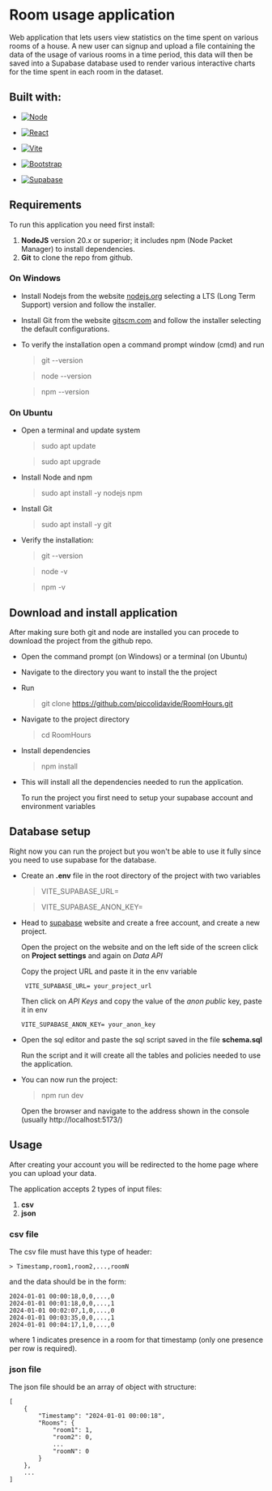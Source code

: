 # Room usage application

<!-- This a React + Typescript web application using Vite.
It lets users upload their room own usage data and lets them interact with charts. -->

Web application that lets users view statistics on the time spent on various rooms of a house.
A new user can signup and upload a file containing the data of the usage of various rooms in a time period,
this data will then be saved into a Supabase database used to render various interactive charts for the time spent in each room in the dataset.

## Built with:

-   [![Node][nodejs]](https://nodejs.org/en)

-   [![React][react]](https://react.dev/)

-   [![Vite][vite]](https://vite.dev/)

-   [![Bootstrap][bootstrap]](https://getbootstrap.com/)

-   [![Supabase][supabase]](https://supabase.com/)

## Requirements

To run this application you need first install:

1. **NodeJS** version 20.x or superior; it includes npm (Node Packet Manager) to install dependencies.
2. **Git** to clone the repo from github.

### On Windows

-   Install Nodejs from the website [nodejs.org](https://nodejs.org/en) selecting a LTS (Long Term Support) version and follow the installer.
-   Install Git from the website [gitscm.com](https://git-scm.com/downloads) and follow the installer selecting the default configurations.

-   To verify the installation open a command prompt window (cmd) and run

    > git --version

    > node --version

    > npm --version

### On Ubuntu

-   Open a terminal and update system

    > sudo apt update

    > sudo apt upgrade

-   Install Node and npm

    > sudo apt install -y nodejs npm

-   Install Git

    > sudo apt install -y git

-   Verify the installation:

    > git --version

    > node -v

    > npm -v

## Download and install application

After making sure both git and node are installed you can procede to download the project from the github repo.

-   Open the command prompt (on Windows) or a terminal (on Ubuntu)
-   Navigate to the directory you want to install the the project
-   Run

    > git clone https://github.com/piccolidavide/RoomHours.git

-   Navigate to the project directory

    > cd RoomHours

-   Install dependencies

    > npm install

-   This will install all the dependencies needed to run the application.

    To run the project you first need to setup your supabase account and environment variables

## Database setup

Right now you can run the project but you won't be able to use it fully since you need to use supabase for the database.

-   Create an **.env** file in the root directory of the project with two variables

    > VITE_SUPABASE_URL=

    > VITE_SUPABASE_ANON_KEY=

-   Head to [supabase](https://supabase.com/) website and create a free account, and create a new project.

    Open the project on the website and on the left side of the screen click on **Project settings** and again on _Data API_

    Copy the project URL and paste it in the env variable

         VITE_SUPABASE_URL= your_project_url

    Then click on _API Keys_ and copy the value of the _anon public_ key, paste it in env

        VITE_SUPABASE_ANON_KEY= your_anon_key

-   Open the sql editor and paste the sql script saved in the file **schema.sql**

    Run the script and it will create all the tables and policies needed to use the application.

-   You can now run the project:

    > npm run dev

    Open the browser and navigate to the address shown in the console (usually http://localhost:5173/)

## Usage

After creating your account you will be redirected to the home page where you can upload your data.

The application accepts 2 types of input files:

1. **csv**
2. **json**

### csv file

The csv file must have this type of header:

    > Timestamp,room1,room2,...,roomN

and the data should be in the form:

    2024-01-01 00:00:18,0,0,...,0
    2024-01-01 00:01:18,0,0,...,1
    2024-01-01 00:02:07,1,0,...,0
    2024-01-01 00:03:35,0,0,...,1
    2024-01-01 00:04:17,1,0,...,0

where 1 indicates presence in a room for that timestamp (only one presence per row is required).

### json file

The json file should be an array of object with structure:

    [
        {
            "Timestamp": "2024-01-01 00:00:18",
            "Rooms": {
                "room1": 1,
                "room2": 0,
                ...
                "roomN": 0
            }
        },
        ...
    ]

<!-- Shields -->

[nodejs]: https://img.shields.io/badge/node.js-339933?style=for-the-badge&logo=Node.js&logoColor=white
[react]: https://img.shields.io/badge/-ReactJs-61DAFB?logo=react&logoColor=white&style=for-the-badge
[vite]: https://img.shields.io/badge/Vite-646CFF?style=for-the-badge&logo=Vite&logoColor=white
[bootstrap]: https://img.shields.io/badge/Bootstrap-563D7C?style=for-the-badge&logo=bootstrap&logoColor=white
[supabase]: https://img.shields.io/badge/Supabase-3ECF8E?style=for-the-badge&logo=supabase&logoColor=white
